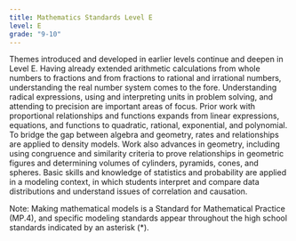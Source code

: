 ```yaml
---
title: Mathematics Standards Level E
level: E
grade: "9-10"
---
```

Themes introduced and developed in earlier levels continue and deepen in Level E. Having already extended arithmetic calculations from whole numbers to fractions and from fractions to rational and irrational numbers, understanding the real number system comes to the fore. Understanding radical expressions, using and interpreting units in problem solving, and attending to precision are important areas of focus. Prior work with proportional relationships and functions expands from linear expressions, equations, and functions to quadratic, rational, exponential, and polynomial. To bridge the gap between algebra and geometry, rates and relationships are applied to density models. Work also advances in geometry, including using congruence and similarity criteria to prove relationships in geometric figures and determining volumes of cylinders, pyramids, cones, and spheres. Basic skills and knowledge of statistics and probability are applied in a modeling context, in which students interpret and compare data distributions and understand issues of correlation and causation.

Note: Making mathematical models is a Standard for Mathematical Practice (MP.4), and specific modeling standards appear throughout the high school standards indicated by an asterisk (&#42;).
